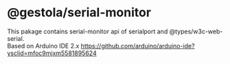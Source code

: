 # @gestola/serial-monitor

This pakage contains serial-monitor api of serialport and @types/w3c-web-serial.  
Based on Arduino IDE 2.x <https://github.com/arduino/arduino-ide?ysclid=mfoc9mjxm5581895624>
